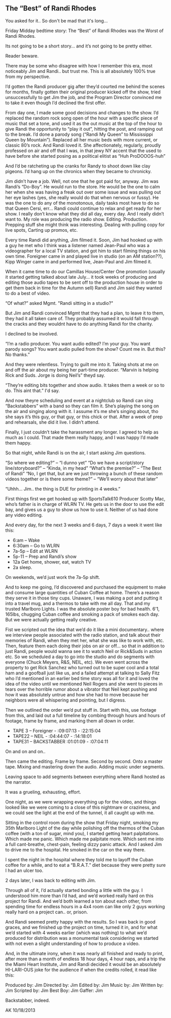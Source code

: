 ## The “Best” of Randi Rhodes

You asked for it.. So don't be mad that it's long...

Friday Midday bedtime story: The “Best” of Randi Rhodes was the Worst of Randi Rhodes.

Its not going to be a short story… and it’s not going to be pretty either.

Reader beware.

There may be some who disagree with how I remember this era, most noticeably Jim and Randi.. but trust me. This is all absolutely 100% true from my perspective.

I’d gotten the Randi producer gig after they’d courted me behind the scenes for months, finally gotten their original producer kicked off the show, tried unsuccessfully to get Jim the job, and the Program Director convinced me to take it even though I’d declined the first offer.

From day one, I made some good decisions and changes to the show. I’d replaced the random rock song open of the hour with a specific piece of music that set a tone, and used it as the out music at the top of the hour to give Randi the opportunity to “play it out”, hitting the post, and ramping out to the break. I’d done a parody song (“Randi My Queen” to Mississippi Queen by Mountain”). Replaced all her music beds with more current, or classic 80’s rock. And Randi loved it. She affectionately, regularly, proudly professed on air and off that I was, in that jewy NY accent that the used to have before she started posing as a political elitist as “Huh ProDOOOS-huh”

And I’d be ratcheting up the cranks for Randy to shoot down like clay pigeons. I’d hang up on the chronics when they became to chronicky.

Jim didn’t have a job. Well, not one that he got paid for, anyway. Jim was Randi’s “Do-Boy”. He would run to the store. He would be the one to calm her when she was having a freak out over some issue and was pulling out her eye lashes (yes, she really would do that when nervous or fussy). He was the one to do any of the monotonous, daily tasks most have to do so that Queen Cersi, err… Randi could continue to relax and get ready for her show. I really don’t know what they did all day, every day. And I really didn’t want to. My role was producing the radio show. Editing. Production. Prepping stuff she might think was interesting. Dealing with pulling copy for live spots, Carting up promos, etc.

Every time Randi did anything, Jim filmed it. Soon, Jim had hooked up with a guy he met who I think was a listener named Jean-Paul who was a videographer for a local TV station, and got him to start filming things on his own time. Foreigner came in and played live in studio (on an AM station??), Kipp Winger came in and performed live, Jean-Paul and Jim filmed it.

When it came time to do our Camillas House/Center One promotion (usually it started getting talked about late July… it took weeks of producing and editing those audio tapes to be sent off to the production house in order to get them back in time for the Autumn sell) Randi and Jim said they wanted to do a best of video.

“Of what?” asked Mgmt. "Randi sitting in a studio?"

But Jim and Randi convinced Mgmt that they had a plan, to leave it to them, they had it all taken care of. They probably assumed it would fall through the cracks and they wouldnt have to do anything Randi for the charity.

I declined to be involved.

“I’m a radio producer. You want audio edited? I’m your guy. You want parody songs? You want audio pulled from the show? Count me in. But this? No thanks.”

And they were relentless. Trying to guilt me into it. Taking shots at me on and off the air about my being her part-time producer. “Marvin is helping Rick and Suds. Jorge is doing Neil’s” theyd say.

“They’re editing bits together and show audio. It takes them a week or so to do. This aint that.” I'd say.

And now theyre scheduling and event at a nightclub so Randi can sing “Backstabbers” with a band so they can film it. She’s playing the song on the air and singing along with it. I assume it’s me she’s singing about, tho she says it’s this guy, or that guy, or this chick or that. After a week of prep and rehearsals, she did it live. I didn’t attend.

Finally, I just couldn’t take the harassment any longer. I agreed to help as much as I could. That made them really happy, and I was happy I’d made them happy.

So that night, while Randi is on the air, I start asking Jim questions.

“So where we editing?” – “I dunno yet”
“Do we have a script/story line/storyboard?” – “Kinda, in my head”
“What’s the premise?” – “The Best of Randi”
“No, I get that, but are we just throwing a bunch of these random videos together or is there some theme?” – “We’ll worry about that later”

“Uhhh… Jim.. the thing is DUE for printing in 4 weeks.”

First things first we get hooked up with SportsTalk610 Producer Scotty Mac, who’s father is in charge of WLRN TV. He gets us in the door to use the edit bay, and gives us a guy to show us how to use it. Neither of us had done any video editing.

And every day, for the next 3 weeks and 6 days, 7 days a week it went like this:

- 6:am – Wake
- 6:30am – Go to WLRN
- 7a-5p – Edit at WLRN
- 5p-11 – Prep and Randi’s show
- 12a Get home, shower, eat, watch TV
- 2a sleep.

On weekends, we’d just work the 7a-5p shift.

And to keep me going, I’d discovered and purchased the equipment to make and consume large quantities of Cuban Coffee at home. There’s a reason they serve it in those tiny cups. Unaware, I was making a pot and putting it into a travel mug, and a thermos to take with me all day. That and my trusted Marlboro Lights. I was the absolute poster boy for bad health. 6’1, 165lbs, chugging Cuban coffee and smoking a pack of smokes each day. But we were actually getting really creative.

Fist we scripted out the idea that we’d do it like a mini documentary.. where we interview people associated with the radio station, and talk about their memories of Randi, when they met her, what she was like to work with, etc. Then, feature them each doing their jobs on air or off… so that in addition to just Randi, people would wanna see it to watch Neil or Rick&Suds in action etc. So we scheduled a day to go into the studio and do segments with everyone (Chuck Meyers, R&S, NEIL, etc). We even went across the property to get Rick Sanchez who turned out to be super cool and a total ham and a goofball just like us, and a failed attempt at talking to Sally Fitz who I’d mentioned in an earlier bed time story was all for it and loved the idea of the video until we mentioned Neil Rogers and she went to pieces in tears over the horrible rumor about a vibrator that Neil kept pushing and how it was absolutely untrue and how she had to move because her neighbors were all whispering and pointing, but I digress.

Then we outlined the order we’d put stuff in. Start with this, use footage from this, and laid out a full timeline by combing through hours and hours of footage, frame by frame, and marking them all down in order.

- TAPE 3 – Foreigner - :09:07:13 - :22:15:04
- TAPE22 – NEIL - :04:44:07 - :14:18:01
- TAPE31 – BACKSTABBER :01:01:09 - :07:04:11

On and on and on..

Then came the editing. Frame by frame. Second by second. Onto a master tape. Mixing and mastering down the audio. Adding music under segments.

Leaving space to add segments between everything where Randi hosted as the narrator.

It was a grueling, exhausting, effort.

One night, as we were wrapping everything up for the video, and things looked like we were coming to a close of this nightmare or craziness, and we could see the light at the end of the tunnel, it all caught up with me.

Sitting in the control room during the show that Friday night, smoking my 35th Marlboro Light of the day while polishing off the thermos of the Cuban coffee (with a ton of sugar, mind you), I started getting heart palpitations. Which made me panic. Which made me palpitate more. Which sent me into a full cant-breathe, chest-pain, feeling dizzy panic attack. And I asked Jim to drive me to the hospital. He smoked in the car on the way there.

I spent the night in the hospital where they told me to layoff the Cuban coffee for a while, and to eat a “B.R.A.T.” diet because they were pretty sure I had an ulcer too.

2 days later, I was back to editing with Jim.

Through all of it, I’d actually started bonding a little with the guy. I understood him more than I’d had, and we’d worked really hard on this project for Randi. And we’d both learned a ton about each other, from spending time for endless hours in a 4x4 room can like only 2 guys working really hard on a project can.. or, prison.

And Randi seemed pretty happy with the results. So I was back in good graces, and we finished up the project on time, turned it in, and for what we’d started with 4 weeks earlier (which was nothing) to what we’d produced for distribution was a monumental task considering we started with not even a slight understanding of how to produce a video.

And, in the ultimate irony, when it was nearly all finished and ready to print, after more than a month of endless 18 hour days, 4 hour naps, and a trip the the Miami Heart Institute, Jim and Randi decided it would be an absolutely HI-LARI-OUS joke for the audience if when the credits rolled, it read like this:

Produced by: Jim
Directed by: Jim
Edited by: Jim
Music by: Jim
Written by: Jim
Scripted by: Jim
Best Boy: Jim
Gaffer: Jim

Backstabber, indeed.

AK 10/18/2013
